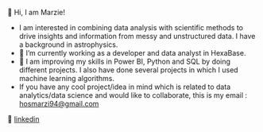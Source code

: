 👋 Hi, I am Marzie!
- I am interested in combining data analysis with scientific methods to drive insights and information from messy and unstructured data. I have a background in astrophysics.
- 🔭 I’m currently working as a developer and data analyst in HexaBase.
- 🌱 I am improving my skills in Power BI, Python and SQL by doing different projects. I also have done several projects in which I used machine learning algorithms. 
- If you have any cool project/idea in mind which is related to data analytics/data science and would like to collaborate, this is my email : hosmarzi94@gmail.com



👔 [linkedin][linkedin]

[linkedin]: https://linkedin.com/in/smarziehho94
